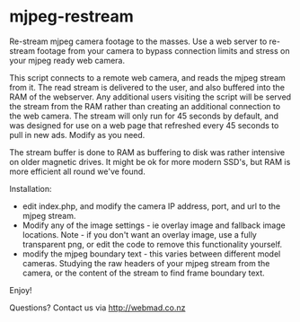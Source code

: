 # mjpeg-restream
Re-stream mjpeg camera footage to the masses. Use a web server to re-stream footage from your camera to bypass connection limits and stress on your mjpeg ready web camera.

This script connects to a remote web camera, and reads the mjpeg stream from it. The read stream is delivered to the user, and also buffered into the RAM of the webserver. Any additional users visiting the script will be served the stream from the RAM rather than creating an additional connection to the web camera. The stream will only run for 45 seconds by default, and was designed for use on a web page that refreshed every 45 seconds to pull in new ads. Modify as you need.

The stream buffer is done to RAM as buffering to disk was rather intensive on older magnetic drives. It might be ok for more modern SSD's, but RAM is more efficient all round we've found.

Installation: 
 - edit index.php, and modify the camera IP address, port, and url to the mjpeg stream.
 - Modify any of the image settings - ie overlay image and fallback image locations. Note - if you don't want an overlay image, use a fully transparent png, or edit the code to remove this functionality yourself.
 - modify the mjpeg boundary text - this varies between different model cameras. Studying the raw headers of your mjpeg stream from the camera, or the content of the stream to find frame boundary text.
 
 Enjoy!
 
 Questions? Contact us via http://webmad.co.nz